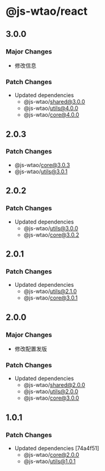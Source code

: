 # @js-wtao/react

## 3.0.0

### Major Changes

- 修改信息

### Patch Changes

- Updated dependencies
  - @js-wtao/shared@3.0.0
  - @js-wtao/utils@4.0.0
  - @js-wtao/core@4.0.0

## 2.0.3

### Patch Changes

- @js-wtao/core@3.0.3
- @js-wtao/utils@3.0.1

## 2.0.2

### Patch Changes

- Updated dependencies
  - @js-wtao/utils@3.0.0
  - @js-wtao/core@3.0.2

## 2.0.1

### Patch Changes

- Updated dependencies
  - @js-wtao/utils@2.1.0
  - @js-wtao/core@3.0.1

## 2.0.0

### Major Changes

- 修改配置发版

### Patch Changes

- Updated dependencies
  - @js-wtao/shared@2.0.0
  - @js-wtao/utils@2.0.0
  - @js-wtao/core@3.0.0

## 1.0.1

### Patch Changes

- Updated dependencies [74a4f51]
  - @js-wtao/core@2.0.0
  - @js-wtao/utils@1.0.1
